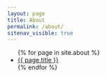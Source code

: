 ```yaml
---
layout: page
title: About
permalink: /about/
sitenav_visible: true
---
```

<ul class="lw-group content-list">
	{% for page in site.about %}
		<li class="lw-cell-12-6">
			<a class="content-link" href="{{ page.url | prepend: site.basurl }}">{{ page.title }}</a>
		</li>
	{% endfor %}
</ul>
